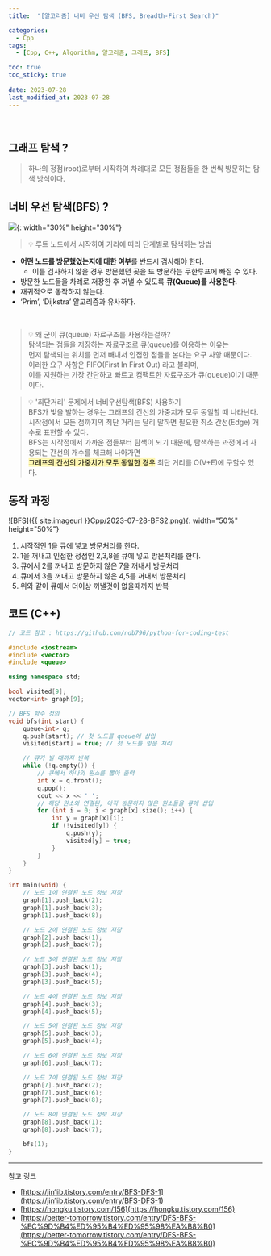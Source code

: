 ```yaml
---
title:  "[알고리즘] 너비 우선 탐색 (BFS, Breadth-First Search)"

categories:
  - Cpp
tags:
  - [Cpp, C++, Algorithm, 알고리즘, 그래프, BFS]

toc: true
toc_sticky: true
 
date: 2023-07-28
last_modified_at: 2023-07-28
---
```


<br>

## 그래프 탐색 ?
> 하나의 정점(root)로부터 시작하여 차례대로 모든 정점들을 한 번씩 방문하는 탐색 방식이다.  



## 너비 우선 탐색(BFS) ?

<!--![BFS]-->
<img src="{{ site.imageurl }}Cpp/2023-07-28-BFS1.gif">{: width="30%" height="30%"}    

> 💡 루트 노드에서 시작하여 거리에 따라 단계별로 탐색하는 방법

- <b>어떤 노드를 방문했었는지에 대한 여부</b>를 반드시 검사해야 한다.  
  -  이를 검사하지 않을 경우 방문했던 곳을 또 방문하는 무한루프에 빠질 수 있다.  
- 방문한 노드들을 차례로 저장한 후 꺼낼 수 있도록 <b>큐(Queue)를 사용한다.</b>  
- 재귀적으로 동작하지 않는다.  
- ‘Prim’, ‘Dijkstra’ 알고리즘과 유사하다.  

<br>

> 💡 왜 굳이 큐(queue) 자료구조를 사용하는걸까?  
> 탐색되는 점들을 저장하는 자료구조로 큐(queue)를 이용하는 이유는  
> 먼저 탐색되는 위치를 먼저 빼내서 인접한 점들을 본다는 요구 사항 때문이다.  
> 이러한 요구 사항은 FIFO(First In First Out) 라고 불리며,  
> 이를 지원하는 가장 간단하고 빠르고 컴팩트한 자료구조가 큐(queue)이기 때문이다.  

> 💡 '최단거리' 문제에서 너비우선탐색(BFS) 사용하기  
> BFS가 빛을 발하는 경우는 그래프의 간선의 가중치가 모두 동일할 때 나타난다.  
> 시작점에서 모든 점까지의 최단 거리는 달리 말하면 필요한 최소 간선(Edge) 개수로 표현할 수 있다.  
> BFS는 시작점에서 가까운 점들부터 탐색이 되기 때문에, 탐색하는 과정에서 사용되는 간선의 개수를 체크해 나아가면  
> <mark style='background-color: #fff5b1'>그래프의 간선의 가중치가 모두 동일한 경우</mark> 최단 거리를 O(V+E)에 구할수 있다.



## 동작 과정

![BFS]({{ site.imageurl }}Cpp/2023-07-28-BFS2.png){: width="50%" height="50%"}    

1. 시작점인 1을 큐에 넣고 방문처리를 한다.
2. 1을 꺼내고 인접한 정점인 2,3,8을 큐에 넣고 방문처리를 한다.
3. 큐에서 2를 꺼내고 방문하지 않은 7을 꺼내서 방문처리
4. 큐에서 3을 꺼내고 방문하지 않은 4,5를 꺼내서 방문처리
5. 위와 같이 큐에서 더이상 꺼낼것이 없을때까지 반복




## 코드 (C++)
```cpp
// 코드 참고 : https://github.com/ndb796/python-for-coding-test

#include <iostream>
#include <vector>
#include <queue>

using namespace std;

bool visited[9];
vector<int> graph[9];

// BFS 함수 정의
void bfs(int start) {
    queue<int> q;
    q.push(start); // 첫 노드를 queue에 삽입
    visited[start] = true; // 첫 노드를 방문 처리

    // 큐가 빌 때까지 반복
    while (!q.empty()) {
        // 큐에서 하나의 원소를 뽑아 출력
        int x = q.front();
        q.pop();
        cout << x << ' ';
        // 해당 원소와 연결된, 아직 방문하지 않은 원소들을 큐에 삽입
        for (int i = 0; i < graph[x].size(); i++) {
            int y = graph[x][i];
            if (!visited[y]) {
                q.push(y);
                visited[y] = true;
            }
        }
    }
}

int main(void) {
    // 노드 1에 연결된 노드 정보 저장 
    graph[1].push_back(2);
    graph[1].push_back(3);
    graph[1].push_back(8);

    // 노드 2에 연결된 노드 정보 저장 
    graph[2].push_back(1);
    graph[2].push_back(7);

    // 노드 3에 연결된 노드 정보 저장 
    graph[3].push_back(1);
    graph[3].push_back(4);
    graph[3].push_back(5);

    // 노드 4에 연결된 노드 정보 저장 
    graph[4].push_back(3);
    graph[4].push_back(5);

    // 노드 5에 연결된 노드 정보 저장 
    graph[5].push_back(3);
    graph[5].push_back(4);

    // 노드 6에 연결된 노드 정보 저장 
    graph[6].push_back(7);

    // 노드 7에 연결된 노드 정보 저장 
    graph[7].push_back(2);
    graph[7].push_back(6);
    graph[7].push_back(8);

    // 노드 8에 연결된 노드 정보 저장 
    graph[8].push_back(1);
    graph[8].push_back(7);

    bfs(1);
}
```



***  
참고 링크
- [https://jin1ib.tistory.com/entry/BFS-DFS-1](https://jin1ib.tistory.com/entry/BFS-DFS-1)
- [https://hongku.tistory.com/156](https://hongku.tistory.com/156)
- [https://better-tomorrow.tistory.com/entry/DFS-BFS-%EC%9D%B4%ED%95%B4%ED%95%98%EA%B8%B0](https://better-tomorrow.tistory.com/entry/DFS-BFS-%EC%9D%B4%ED%95%B4%ED%95%98%EA%B8%B0)